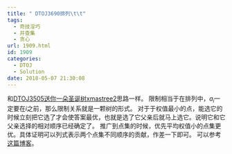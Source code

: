```yaml
---
title: " DTOJ3690排列\t\t"
tags:
  - 奇技淫巧
  - 并查集
  - 贪心
url: 1909.html
id: 1909
categories:
  - DTOJ
  - Solution
date: 2018-05-07 21:30:08
---
```


和[DTOJ3505送你一朵圣诞树xmastree2](http://101.132.102.18/2018/01/author=jiangyutong/article=290/)思路一样。 限制相当于在排列中，$a_i$一定要在$i$之前，那么限制关系就是一颗树的形式。 对于于权值最小的点，能选它的时候立刻把它选了才会使答案最优，也就是选了它父亲后就马上选它。说明它和它父亲选择的相对顺序已经确定了。 推广到点集的时候，优先平均权值小的点集更优。具体证明可以列式表示两个点集不同顺序的贡献，作差一下即可。 可以参考[这篇博客](http://www.cnblogs.com/yu-chao/archive/2012/02/19/2358565.html)。